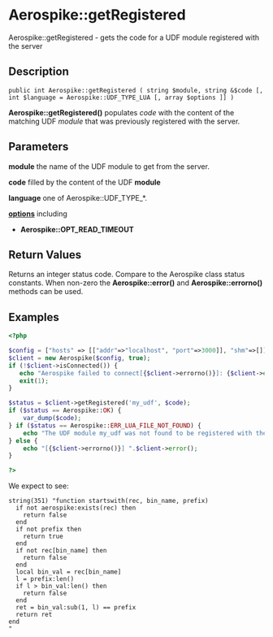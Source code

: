 
# Aerospike::getRegistered

Aerospike::getRegistered - gets the code for a UDF module registered with the server

## Description

```
public int Aerospike::getRegistered ( string $module, string &$code [, int $language = Aerospike::UDF_TYPE_LUA [, array $options ]] )
```

**Aerospike::getRegistered()** populates *code* with the content of the matching
UDF *module* that was previously registered with the server.

## Parameters

**module** the name of the UDF module to get from the server.

**code** filled by the content of the UDF **module**

**language** one of Aerospike::UDF\_TYPE\_*.

**[options](aerospike.md)** including
- **Aerospike::OPT_READ_TIMEOUT**

## Return Values

Returns an integer status code.  Compare to the Aerospike class status
constants.  When non-zero the **Aerospike::error()** and
**Aerospike::errorno()** methods can be used.

## Examples

```php
<?php

$config = ["hosts" => [["addr"=>"localhost", "port"=>3000]], "shm"=>[]];
$client = new Aerospike($config, true);
if (!$client->isConnected()) {
   echo "Aerospike failed to connect[{$client->errorno()}]: {$client->error()}\n";
   exit(1);
}

$status = $client->getRegistered('my_udf', $code);
if ($status == Aerospike::OK) {
    var_dump($code);
} if ($status == Aerospike::ERR_LUA_FILE_NOT_FOUND) {
    echo "The UDF module my_udf was not found to be registered with the server.\n";
} else {
    echo "[{$client->errorno()}] ".$client->error();
}

?>
```

We expect to see:

```
string(351) "function startswith(rec, bin_name, prefix)
  if not aerospike:exists(rec) then
    return false
  end
  if not prefix then
    return true
  end
  if not rec[bin_name] then
    return false
  end
  local bin_val = rec[bin_name]
  l = prefix:len()
  if l > bin_val:len() then
    return false
  end
  ret = bin_val:sub(1, l) == prefix
  return ret
end
"
```

